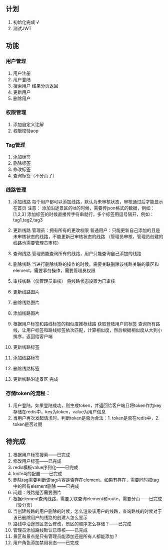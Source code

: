 ## 计划
1. 初始化完成 √
2. 测试JWT

## 功能
### 用户管理
1. 用户注册
2. 用户登陆
3. 搜索用户 结果分页返回
4. 更新用户
5. 删除用户

### 权限管理
1. 添加自定义注解
2. 权限校验aop

### Tag管理
1. 添加标签
2. 删除标签
3. 修改标签
4. 查询标签（不分页了）

### 线路管理
1. 添加线路
每个用户都可以添加线路，默认为未审核状态，审核通过后才能显示在首页
注意：
添加沿途景区的id的时候，需要传json格式的数据，例如：[1,2,3]
添加标签的时候直接传字符串就行，多个标签用逗号隔开，例如：tag1,tag2,tag3

2. 更新线路
管理员：拥有所有的更改权限
普通用户：只能更新自己添加的且是未审核状态的线路，不能更新已审核状态的线路
（管理员审核，管理员创建的线路也需要管理员审核）

3. 查询线路
管理员能查询所有的线路，用户只能查询自己添加的线路

4. 删除线路
当进行删除线路的操作的时候，需要关联删除该线路关联的景区和element，需要事务操作，需要管理员权限

5. 审核线路（仅管理员审核）
将线路状态设置为已审核

6. 更新线路图片
7. 删除线路图片
8. 添加线路图片
9. 根据用户标签和路线标签的相似度推荐线路
获取登陆用户的标签
查询所有路线，让用户标签和路线标签依次匹配，计算相似度，然后根据相似度从大到小排序，返回给客户端

10. 更新线路标签
11. 添加线路标签
12. 删除线路标签

13. 更新线路沿途景区
完成


### 存储token的流程：
1. 用户登陆，如果登陆成功，则生成token，并返回给客户端且将token作为key存储在redis中，key为token，value为用户信息
2. 当用户再次发起请求时，判断token是否为合法：1. token是否在redis中，2. token是否过期


## 待完成
1. 根据用户标签搜索——已完成
2. 修改用户标签——已完成
3. redis模板value序列化——已完成
4. knife4j的配置——已完成
5. 删除tag需要判断该tag内容是否存在element，如果有存在，需要同时把tag中的所有element删除 ——已完成
6. 问题：线路是否需要图片
7. 根据element查询线路，需要关联查询element和route，需要分页——已完成（没分页）
8. 当创建线路的用户删除的时候，怎么渲染该用户的线路，查询路线的时候对于该已删除用户的线路的创建人怎么显示
9. 路线中沿途景区怎么修改，景区的顺序怎么存储？——已完成
10. 管理员添加路线默认已审核——已完成
11. 景区和景点是只有管理员能添加还是所有人都能添加？
12. 用户角色添加禁用状态——已完成


